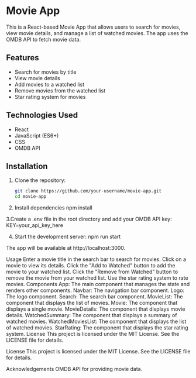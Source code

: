 # Movie App

This is a React-based Movie App that allows users to search for movies, view movie details, and manage a list of watched movies. The app uses the OMDB API to fetch movie data.

## Features

- Search for movies by title
- View movie details
- Add movies to a watched list
- Remove movies from the watched list
- Star rating system for movies

## Technologies Used

- React
- JavaScript (ES6+)
- CSS
- OMDB API

## Installation

1. Clone the repository:

   ```sh
   git clone https://github.com/your-username/movie-app.git
   cd movie-app

2.  Install dependencies 
      npm install


3.Create a .env file in the root directory and add your OMDB API key:
      KEY=your_api_key_here

4. Start the development server:
     npm run start

The app will be available at http://localhost:3000.

Usage
Enter a movie title in the search bar to search for movies.
Click on a movie to view its details.
Click the "Add to Watched" button to add the movie to your watched list.
Click the "Remove from Watched" button to remove the movie from your watched list.
Use the star rating system to rate movies.
Components
App: The main component that manages the state and renders other components.
Navbar: The navigation bar component.
Logo: The logo component.
Search: The search bar component.
MovieList: The component that displays the list of movies.
Movie: The component that displays a single movie.
MovieDetails: The component that displays movie details.
WatchedSummary: The component that displays a summary of watched movies.
WatchedMoviesList: The component that displays the list of watched movies.
StarRating: The component that displays the star rating system.
License
This project is licensed under the MIT License. See the LICENSE file for details.

License
This project is licensed under the MIT License. See the LICENSE file for details.

Acknowledgements
OMDB API for providing movie data.


